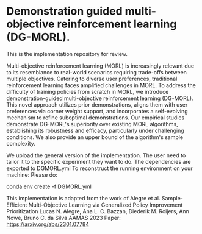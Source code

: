 # Demonstration guided multi-objective reinforcement learning (DG-MORL).
This is the implementation repository for review. 

Multi-objective reinforcement learning (MORL) is increasingly relevant due to its resemblance to real-world scenarios requiring trade-offs between multiple objectives. Catering to diverse user preferences, traditional reinforcement learning faces amplified challenges in MORL. To address the difficulty of training policies from scratch in MORL, we introduce demonstration-guided multi-objective reinforcement learning (DG-MORL). This novel approach utilizes prior demonstrations, aligns them with user preferences via corner weight support, and incorporates a self-evolving mechanism to refine suboptimal demonstrations. Our empirical studies demonstrate DG-MORL's superiority over existing MORL algorithms, establishing its robustness and efficacy, particularly under challenging conditions. We also provide an upper bound of the algorithm's sample complexity.

We upload the general version of the implementation. The user need to tailor it to the specific experiment they want to do. The dependencies are exported to DGMORL.yml
To reconstruct the running environment on your machine:
Please do:

conda env create -f DGMORL.yml

This implementation is adapted from the work of Alegre et al. Sample-Efficient Multi-Objective Learning via Generalized Policy Improvement Prioritization
Lucas N. Alegre, Ana L. C. Bazzan, Diederik M. Roijers, Ann Nowé, Bruno C. da Silva
AAMAS 2023
Paper: https://arxiv.org/abs/2301.07784

